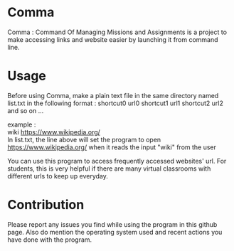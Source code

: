 # Comma

Comma : Command Of Managing Missions and Assignments is a project to make accessing links and website easier by launching it from command line.

# Usage

Before using Comma, make a plain text file in the same directory named list.txt in the following format :
shortcut0 url0
shortcut1 url1
shortcut2 url2
and so on ...

example :  
wiki https://www.wikipedia.org/  
In list.txt, the line above will set the program to open https://www.wikipedia.org/ when it reads the input "wiki" from the user  

You can use this program to access frequently accessed websites' url. For students, this is very helpful if there are many virtual classrooms with different urls to keep up everyday.

# Contribution

Please report any issues you find while using the program in this github page. Also do mention the operating system used and recent actions you have done with the program.
